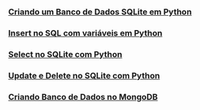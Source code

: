 ### [Criando um Banco de Dados SQLite em Python](https://github.com/vpaula07/SQL/blob/main/BD_Python_00.ipynb)

### [Insert no SQL com variáveis em Python](https://github.com/vpaula07/SQL/blob/main/BD_Python_02.ipynb)

### [Select no SQLite com Python](https://github.com/vpaula07/SQL/blob/main/BD_Python_03.ipynb)

### [Update e Delete no SQLite com Python](https://github.com/vpaula07/SQL/blob/main/BD_Python_04.ipynb)

### [Criando Banco de Dados no MongoDB](https://github.com/vpaula07/SQL/blob/main/Criando%20Banco%20de%20Dados%20no%20MongoDB.ipynb)
